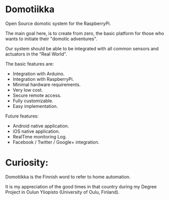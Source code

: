 Domotiikka
==========

Open Source domotic system for the RaspberryPi.

The main goal here, is to create from zero, the basic platform for those who wants to initiate their "domotic adventures".

Our system should be able to be integrated with all common sensors and actuators in the "Real World".


The basic features are:

* Integration with Arduino.
* Integration with RaspberryPi.
* Minimal hardware requirements.
* Very low cost.
* Secure remote access.
* Fully customizable.
* Easy implementation.


Future features:

* Android native application.
* iOS native application.
* RealTime monitoring Log.
* Facebook / Twitter / Google+ integration.


  
Curiosity:
==========

Domotiikka is the Finnish word to refer to home automation. 

It is my appreciation of the good times in that country during my Degree Project in Oulun Yliopisto (University of Oulu, Finland).

